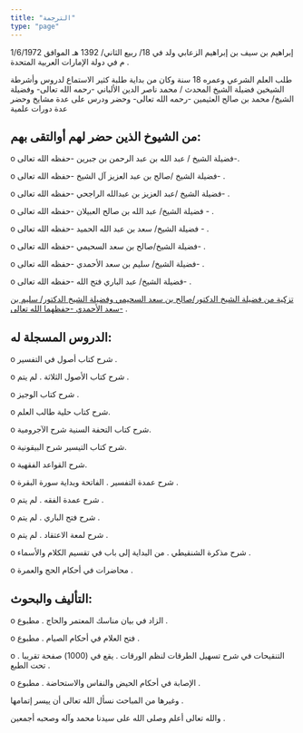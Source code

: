 ```yaml
---
title: "الترجمة"
type: "page"
---
```


إبراهيم بن سيف بن إبراهيم الزعابي ولد في 18/ ربيع الثاني/ 1392 هـ الموافق 1/6/1972 م في دولة الإمارات العربية المتحدة .

طلب العلم الشرعي وعمره 18 سنة وكان من بداية طلبة كثير الاستماع لدروس وأشرطة الشيخين فضيلة الشيخ المحدث / محمد ناصر الدين الألباني -رحمه الله تعالى- وفضيلة الشيخ/ محمد بن صالح العثيمين -رحمه الله تعالى- وحضر ودرس على عدة مشايخ وحضر عدة دورات علمية

## من الشيوخ الذين حضر لهم أوالتقى بهم:

o فضيلة الشيخ / عبد الله بن عبد الرحمن بن جبرين -حفظه الله تعالى-.

o فضيلة الشيخ /صالح بن عبد العزيز آل الشيخ -حفظه الله تعالى- .

o فضيلة الشيخ /عبد العزيز بن عبدالله الراجحي -حفظه الله تعالى- .

o فضيلة الشيخ/ عبد الله بن صالح العبيلان -حفظه الله تعالى - .

o فضيلة الشيخ/ سعد بن عبد الله الحميد -حفظه الله تعالى - .

o فضيلة الشيخ/صالح بن سعد السحيمي -حفظه الله تعالى- .

o فضيلة الشيخ/ سليم بن سعد الأحمدي -حفظه الله تعالى- .

o فضيلة الشيخ/ عبد الباري فتح الله -حفظه الله تعالى- .

[تزكية من فضيلة الشيخ الدكتور/صالح بن سعد السحيمي وفضيلة الشيخ الدكتور/ سليم بن سعد الأحمدي -حفظهما الله تعالى-](/images/tazkya.jpg) .

## الدروس المسجلة له:

o شرح كتاب أصول في التفسير .

o شرح كتاب الأصول الثلاثة . لم يتم .

o شرح كتاب الوجيز .

o شرح كتاب حلية طالب العلم.

o شرح كتاب التحفة السنية شرح الآجرومية.

o شرح كتاب التيسير شرح البيقونية.

o شرح القواعد الفقهية.

o شرح عمدة التفسير . الفاتحة وبداية سورة البقرة .

o شرح عمدة الفقه . لم يتم .

o شرح فتح الباري . لم يتم .

o شرح لمعة الاعتقاد . لم يتم .

o شرح مذكرة الشنقيطي . من البداية إلى باب في تقسيم الكلام والأسماء .

o محاضرات في أحكام الحج والعمرة .

## التأليف والبحوث:

o الزاد في بيان مناسك المعتمر والحاج . مطبوع .

o فتح العلام في أحكام الصيام . مطبوع .

o التنقيحات في شرح تسهيل الطرقات لنظم الورقات . يقع في (1000) صفحة تقريبا . تحت الطبع .

o الإصابة في أحكام الحيض والنفاس والاستحاضة . مطبوع .

وغيرها من المباحث نسأل الله تعالى أن ييسر إتمامها .

والله تعالى أعلم وصلى الله على سيدنا محمد وآله وصحبه أجمعين . 